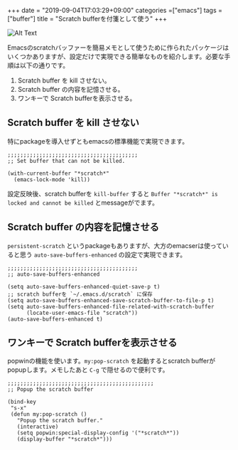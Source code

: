 +++
date = "2019-09-04T17:03:29+09:00"
categories =["emacs"]
tags = ["buffer"]
title = "Scratch bufferを付箋として使う"
+++

![Alt Text](https://live.staticflickr.com/65535/48753577921_70897ea372_b.jpg) 

Emacsのscratchバッファーを簡易メモとして使うために作られたパッケージはいくつかありますが、設定だけで実現できる簡単なものを紹介します。必要な手順は以下の通りです。

1. Scratch buffer を kill させない。
2. Scratch buffer の内容を記憶させる。
3. ワンキーで Scratch bufferを表示させる。

## Scratch buffer を kill させない ##
特にpackageを導入せずともemacsの標準機能で実現できます。

``` emacs-lisp
;;;;;;;;;;;;;;;;;;;;;;;;;;;;;;;;;;;;;;;;;
;; Set buffer that can not be killed.

(with-current-buffer "*scratch*"
  (emacs-lock-mode 'kill))
```
設定反映後、scratch bufferを `kill-buffer` すると `Buffer "*scratch*" is locked and cannot be killed` とmessageがでます。

## Scratch buffer の内容を記憶させる ##
`persistent-scratch` というpackageもありますが、大方のemacserは使っていると思う `auto-save-buffers-enhanced` の設定で実現できます。

``` emacs-lisp
;;;;;;;;;;;;;;;;;;;;;;;;;;;;;;;;;;;;;;;;;
;; auto-save-buffers-enhanced

(setq auto-save-buffers-enhanced-quiet-save-p t)
;; scratch bufferを `~/.emacs.d/scratch` に保存
(setq auto-save-buffers-enhanced-save-scratch-buffer-to-file-p t)
(setq auto-save-buffers-enhanced-file-related-with-scratch-buffer
      (locate-user-emacs-file "scratch"))
(auto-save-buffers-enhanced t)
```

## ワンキーで Scratch bufferを表示させる ##
popwinの機能を使います。`my:pop-scratch` を起動するとscratch bufferがpopupします。メモしたあと `C-g` で隠せるので便利です。

``` emacs-lisp
;;;;;;;;;;;;;;;;;;;;;;;;;;;;;;;;;;;;;;;;;;;;;;
;; Popup the scratch buffer

(bind-key
 "s-x"
 (defun my:pop-scratch ()
   "Popup the scratch buffer."
   (interactive)
   (setq popwin:special-display-config '("*scratch*"))
   (display-buffer "*scratch*")))
```

